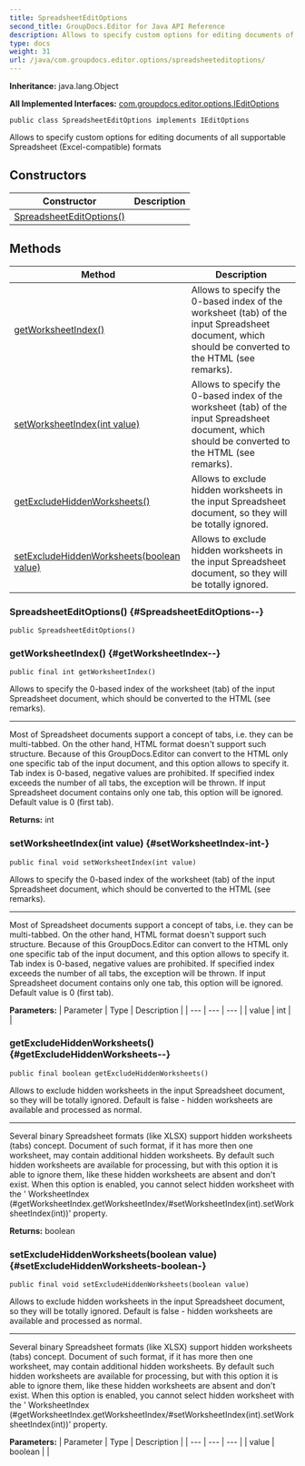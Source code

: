 ```yaml
---
title: SpreadsheetEditOptions
second_title: GroupDocs.Editor for Java API Reference
description: Allows to specify custom options for editing documents of all supportable Spreadsheet Excel-compatible formats
type: docs
weight: 31
url: /java/com.groupdocs.editor.options/spreadsheeteditoptions/
---
```

**Inheritance:**
java.lang.Object

**All Implemented Interfaces:**
[com.groupdocs.editor.options.IEditOptions](../../com.groupdocs.editor.options/ieditoptions)
```
public class SpreadsheetEditOptions implements IEditOptions
```

Allows to specify custom options for editing documents of all supportable Spreadsheet (Excel-compatible) formats
## Constructors

| Constructor | Description |
| --- | --- |
| [SpreadsheetEditOptions()](#SpreadsheetEditOptions--) |  |
## Methods

| Method | Description |
| --- | --- |
| [getWorksheetIndex()](#getWorksheetIndex--) | Allows to specify the 0-based index of the worksheet (tab) of the input Spreadsheet document, which should be converted to the HTML (see remarks). |
| [setWorksheetIndex(int value)](#setWorksheetIndex-int-) | Allows to specify the 0-based index of the worksheet (tab) of the input Spreadsheet document, which should be converted to the HTML (see remarks). |
| [getExcludeHiddenWorksheets()](#getExcludeHiddenWorksheets--) | Allows to exclude hidden worksheets in the input Spreadsheet document, so they will be totally ignored. |
| [setExcludeHiddenWorksheets(boolean value)](#setExcludeHiddenWorksheets-boolean-) | Allows to exclude hidden worksheets in the input Spreadsheet document, so they will be totally ignored. |
### SpreadsheetEditOptions() {#SpreadsheetEditOptions--}
```
public SpreadsheetEditOptions()
```


### getWorksheetIndex() {#getWorksheetIndex--}
```
public final int getWorksheetIndex()
```


Allows to specify the 0-based index of the worksheet (tab) of the input Spreadsheet document, which should be converted to the HTML (see remarks).

--------------------

Most of Spreadsheet documents support a concept of tabs, i.e. they can be multi-tabbed. On the other hand, HTML format doesn't support such structure. Because of this GroupDocs.Editor can convert to the HTML only one specific tab of the input document, and this option allows to specify it. Tab index is 0-based, negative values are prohibited. If specified index exceeds the number of all tabs, the exception will be thrown. If input Spreadsheet document contains only one tab, this option will be ignored. Default value is 0 (first tab).

**Returns:**
int
### setWorksheetIndex(int value) {#setWorksheetIndex-int-}
```
public final void setWorksheetIndex(int value)
```


Allows to specify the 0-based index of the worksheet (tab) of the input Spreadsheet document, which should be converted to the HTML (see remarks).

--------------------

Most of Spreadsheet documents support a concept of tabs, i.e. they can be multi-tabbed. On the other hand, HTML format doesn't support such structure. Because of this GroupDocs.Editor can convert to the HTML only one specific tab of the input document, and this option allows to specify it. Tab index is 0-based, negative values are prohibited. If specified index exceeds the number of all tabs, the exception will be thrown. If input Spreadsheet document contains only one tab, this option will be ignored. Default value is 0 (first tab).

**Parameters:**
| Parameter | Type | Description |
| --- | --- | --- |
| value | int |  |

### getExcludeHiddenWorksheets() {#getExcludeHiddenWorksheets--}
```
public final boolean getExcludeHiddenWorksheets()
```


Allows to exclude hidden worksheets in the input Spreadsheet document, so they will be totally ignored. Default is false - hidden worksheets are available and processed as normal.

--------------------

Several binary Spreadsheet formats (like XLSX) support hidden worksheets (tabs) concept. Document of such format, if it has more then one worksheet, may contain additional hidden worksheets. By default such hidden worksheets are available for processing, but with this option it is able to ignore them, like these hidden worksheets are absent and don't exist. When this option is enabled, you cannot select hidden worksheet with the ' WorksheetIndex (\#getWorksheetIndex.getWorksheetIndex/\#setWorksheetIndex(int).setWorksheetIndex(int))' property.

**Returns:**
boolean
### setExcludeHiddenWorksheets(boolean value) {#setExcludeHiddenWorksheets-boolean-}
```
public final void setExcludeHiddenWorksheets(boolean value)
```


Allows to exclude hidden worksheets in the input Spreadsheet document, so they will be totally ignored. Default is false - hidden worksheets are available and processed as normal.

--------------------

Several binary Spreadsheet formats (like XLSX) support hidden worksheets (tabs) concept. Document of such format, if it has more then one worksheet, may contain additional hidden worksheets. By default such hidden worksheets are available for processing, but with this option it is able to ignore them, like these hidden worksheets are absent and don't exist. When this option is enabled, you cannot select hidden worksheet with the ' WorksheetIndex (\#getWorksheetIndex.getWorksheetIndex/\#setWorksheetIndex(int).setWorksheetIndex(int))' property.

**Parameters:**
| Parameter | Type | Description |
| --- | --- | --- |
| value | boolean |  |

